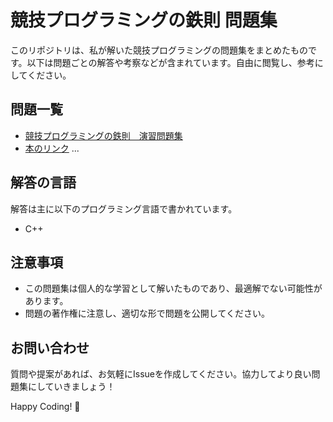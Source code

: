 # 競技プログラミングの鉄則 問題集

このリポジトリは、私が解いた競技プログラミングの問題集をまとめたものです。以下は問題ごとの解答や考察などが含まれています。自由に閲覧し、参考にしてください。

## 問題一覧

- [競技プログラミングの鉄則　演習問題集](https://atcoder.jp/contests/tessoku-book)
- [本のリンク](https://book.mynavi.jp/ec/products/detail/id=131288)
...

## 解答の言語

解答は主に以下のプログラミング言語で書かれています。

- C++

## 注意事項

- この問題集は個人的な学習として解いたものであり、最適解でない可能性があります。
- 問題の著作権に注意し、適切な形で問題を公開してください。

## お問い合わせ

質問や提案があれば、お気軽にIssueを作成してください。協力してより良い問題集にしていきましょう！

Happy Coding! 🚀
